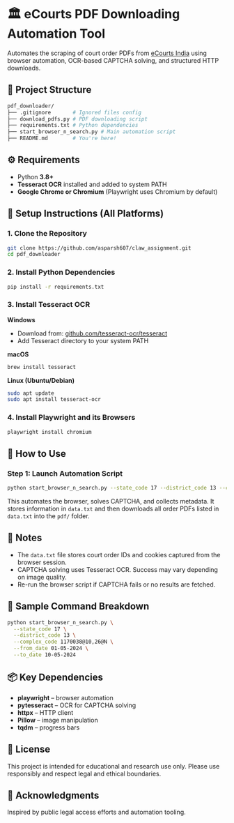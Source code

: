 # 🏛️ eCourts PDF Downloading Automation Tool

Automates the scraping of court order PDFs from [eCourts India](https://services.ecourts.gov.in/) using browser automation, OCR-based CAPTCHA solving, and structured HTTP downloads.

## 📁 Project Structure

```bash
pdf_downloader/
├── .gitignore       # Ignored files config
├── download_pdfs.py # PDF downloading script
├── requirements.txt # Python dependencies
├── start_browser_n_search.py # Main automation script
├── README.md        # You're here!
```

## ⚙️ Requirements

- Python **3.8+**
- **Tesseract OCR** installed and added to system PATH
- **Google Chrome or Chromium** (Playwright uses Chromium by default)

## 🧰 Setup Instructions (All Platforms)

### 1. Clone the Repository

```bash
git clone https://github.com/asparsh607/claw_assignment.git
cd pdf_downloader
```

### 2. Install Python Dependencies

```bash
pip install -r requirements.txt
```

### 3. Install Tesseract OCR

**Windows**
- Download from: [github.com/tesseract-ocr/tesseract](https://github.com/tesseract-ocr/tesseract)
- Add Tesseract directory to your system PATH

**macOS**
```bash
brew install tesseract
```

**Linux (Ubuntu/Debian)**
```bash
sudo apt update
sudo apt install tesseract-ocr
```

### 4. Install Playwright and its Browsers

```bash
playwright install chromium
```

## 🚀 How to Use

### Step 1: Launch Automation Script

```bash
python start_browser_n_search.py --state_code 17 --district_code 13 --complex_code 1170038@10,26@N --from_date 01-05-2024 --to_date 10-05-2024
```

This automates the browser, solves CAPTCHA, and collects metadata. It stores information in `data.txt` and then downloads all order PDFs listed in `data.txt` into the `pdf/` folder.

## 📝 Notes

- The `data.txt` file stores court order IDs and cookies captured from the browser session.
- CAPTCHA solving uses Tesseract OCR. Success may vary depending on image quality.
- Re-run the browser script if CAPTCHA fails or no results are fetched.

## 🧪 Sample Command Breakdown

```bash
python start_browser_n_search.py \
  --state_code 17 \
  --district_code 13 \
  --complex_code 1170038@10,26@N \
  --from_date 01-05-2024 \
  --to_date 10-05-2024
```

## 📦 Key Dependencies

- **playwright** – browser automation
- **pytesseract** – OCR for CAPTCHA solving
- **httpx** – HTTP client
- **Pillow** – image manipulation
- **tqdm** – progress bars

## 📄 License

This project is intended for educational and research use only. Please use responsibly and respect legal and ethical boundaries.

## 🙌 Acknowledgments

Inspired by public legal access efforts and automation tooling.
